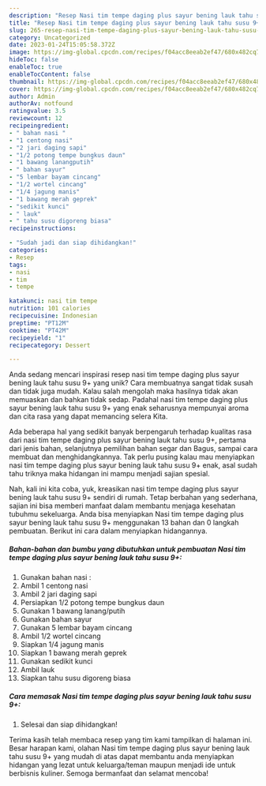 ```yaml
---
description: "Resep Nasi tim tempe daging plus sayur bening lauk tahu susu 9+ yang Lezat"
title: "Resep Nasi tim tempe daging plus sayur bening lauk tahu susu 9+ yang Lezat"
slug: 265-resep-nasi-tim-tempe-daging-plus-sayur-bening-lauk-tahu-susu-9-yang-lezat
category: Uncategorized
date: 2023-01-24T15:05:58.372Z
image: https://img-global.cpcdn.com/recipes/f04acc8eeab2ef47/680x482cq70/nasi-tim-tempe-daging-plus-sayur-bening-lauk-tahu-susu-9-foto-resep-utama.jpg
hideToc: false
enableToc: true
enableTocContent: false
thumbnail: https://img-global.cpcdn.com/recipes/f04acc8eeab2ef47/680x482cq70/nasi-tim-tempe-daging-plus-sayur-bening-lauk-tahu-susu-9-foto-resep-utama.jpg
cover: https://img-global.cpcdn.com/recipes/f04acc8eeab2ef47/680x482cq70/nasi-tim-tempe-daging-plus-sayur-bening-lauk-tahu-susu-9-foto-resep-utama.jpg
author: Admin
authorAv: notfound
ratingvalue: 3.5
reviewcount: 12
recipeingredient:
- " bahan nasi "
- "1 centong nasi"
- "2 jari daging sapi"
- "1/2 potong tempe bungkus daun"
- "1 bawang lanangputih"
- " bahan sayur"
- "5 lembar bayam cincang"
- "1/2 wortel cincang"
- "1/4 jagung manis"
- "1 bawang merah geprek"
- "sedikit kunci"
- " lauk"
- " tahu susu digoreng biasa"
recipeinstructions:

- "Sudah jadi dan siap dihidangkan!"
categories:
- Resep
tags:
- nasi
- tim
- tempe

katakunci: nasi tim tempe 
nutrition: 101 calories
recipecuisine: Indonesian
preptime: "PT12M"
cooktime: "PT42M"
recipeyield: "1"
recipecategory: Dessert

---
```





Anda sedang mencari inspirasi resep nasi tim tempe daging plus sayur bening lauk tahu susu 9+ yang unik? Cara membuatnya sangat tidak susah dan tidak juga mudah. Kalau salah mengolah maka hasilnya tidak akan memuaskan dan bahkan tidak sedap. Padahal nasi tim tempe daging plus sayur bening lauk tahu susu 9+ yang enak seharusnya mempunyai aroma dan cita rasa yang dapat memancing selera Kita.





Ada beberapa hal yang sedikit banyak berpengaruh terhadap kualitas rasa dari nasi tim tempe daging plus sayur bening lauk tahu susu 9+, pertama dari jenis bahan, selanjutnya pemilihan bahan segar dan Bagus, sampai cara membuat dan menghidangkannya. Tak perlu pusing kalau mau menyiapkan nasi tim tempe daging plus sayur bening lauk tahu susu 9+ enak,      asal sudah tahu triknya maka hidangan ini mampu menjadi sajian spesial.





















Nah, kali ini kita coba, yuk, kreasikan nasi tim tempe daging plus sayur bening lauk tahu susu 9+ sendiri di rumah. Tetap berbahan yang sederhana, sajian ini bisa memberi manfaat dalam membantu menjaga kesehatan tubuhmu sekeluarga. Anda bisa menyiapkan Nasi tim tempe daging plus sayur bening lauk tahu susu 9+ menggunakan 13 bahan dan 0 langkah pembuatan. Berikut ini cara dalam menyiapkan hidangannya.

<!--inarticleads1-->

##### Bahan-bahan dan bumbu yang dibutuhkan untuk pembuatan Nasi tim tempe daging plus sayur bening lauk tahu susu 9+:

1. Gunakan  bahan nasi :
1. Ambil 1 centong nasi
1. Ambil 2 jari daging sapi
1. Persiapkan 1/2 potong tempe bungkus daun
1. Gunakan 1 bawang lanang/putih
1. Gunakan  bahan sayur
1. Gunakan 5 lembar bayam cincang
1. Ambil 1/2 wortel cincang
1. Siapkan 1/4 jagung manis
1. Siapkan 1 bawang merah geprek
1. Gunakan sedikit kunci
1. Ambil  lauk
1. Siapkan  tahu susu digoreng biasa




<!--inarticleads2-->

##### Cara memasak Nasi tim tempe daging plus sayur bening lauk tahu susu 9+:


1. Selesai dan siap dihidangkan!



Terima kasih telah membaca resep yang tim kami tampilkan di halaman ini. Besar harapan kami, olahan Nasi tim tempe daging plus sayur bening lauk tahu susu 9+ yang mudah di atas dapat membantu anda menyiapkan hidangan yang lezat untuk keluarga/teman maupun menjadi ide untuk berbisnis kuliner. Semoga bermanfaat dan selamat mencoba!
